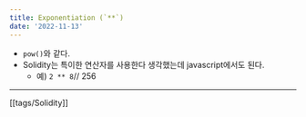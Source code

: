 ```yaml
---
title: Exponentiation (`**`)
date: '2022-11-13'
---
```

- `pow()`와 같다.
- Solidity는 특이한 연산자를 사용한다 생각했는데 javascript에서도 된다.
	- 예) `2 ** 8`// 256

---
[[tags/Solidity]]